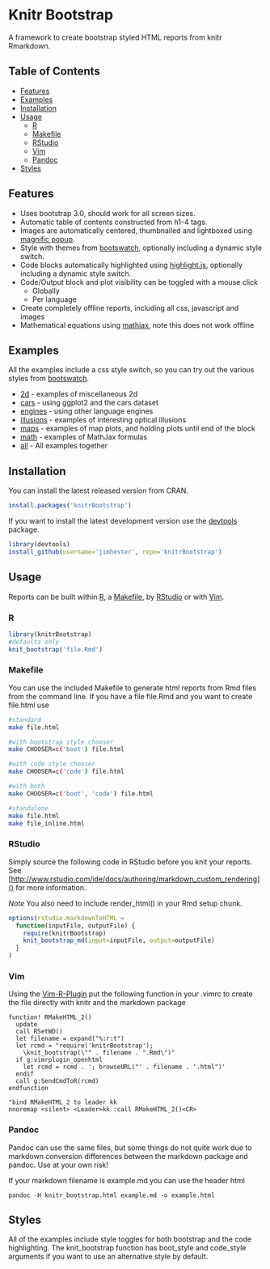 # Knitr Bootstrap #
A framework to create bootstrap styled HTML reports from knitr Rmarkdown.

## Table of Contents

* [Features](#features)
* [Examples](#examples)
* [Installation](#installation)
* [Usage](#usage)
  * [R](#Rfunction)
  * [Makefile](#makefile)
  * [RStudio](#rstudio)
  * [Vim](#vim)
  * [Pandoc](#pandoc)
* [Styles](#styles)

## Features ##
* Uses bootstrap 3.0, should work for all screen sizes.
* Automatic table of contents constructed from h1-4 tags.
* Images are automatically centered, thumbnailed and lightboxed using [magnific popup].
* Style with themes from [bootswatch], optionally including a dynamic style switch.
* Code blocks automatically highlighted using [highlight.js], optionally including a dynamic style switch.
* Code/Output block and plot visibility can be toggled with a mouse click
  * Globally
  * Per language
* Create completely offline reports, including all css, javascript and images
* Mathematical equations using [mathjax], note this does not work offline

## Examples ##
All the examples include a css style switch, so you can try out the various styles from [bootswatch].

* [2d] - examples of miscellaneous 2d
* [cars] - using ggplot2 and the cars dataset
* [engines] - using other language engines
* [illusions] - examples of interesting optical illusions
* [maps] - examples of map plots, and holding plots until end of the block
* [math] - examples of MathJax formulas
* [all] - All examples together

## Installation ##
You can install the latest released version from CRAN.

```r
install.packages('knitrBootstrap')
```

If you want to install the latest development version use the [devtools] package.
```r
library(devtools)
install_github(username='jimhester', repo='knitrBootstrap')
```
## Usage ##

Reports can be built within [R](#Rfunction), a [Makefile](#makefile), by [RStudio](#rstudio) or with [Vim](#vim).

### R ###
```r
library(knitrBootstrap)
#defaults only
knit_bootstrap('file.Rmd')
```

### Makefile ###

You can use the included Makefile to generate html reports from Rmd files from
the command line.  If you have a file file.Rmd and you want to create file.html use

```bash
#standard
make file.html

#with bootstrap style chooser
make CHOOSER=c('boot') file.html

#with code style chooser
make CHOOSER=c('code') file.html

#with both
make CHOOSER=c('boot', 'code') file.html

#standalone
make file.html
make file_inline.html
```

### RStudio ###

Simply source the following code in RStudio before you knit your reports.
See [http://www.rstudio.com/ide/docs/authoring/markdown_custom_rendering]() for more information.

*Note* You also need to include render_html() in your Rmd setup chunk.

```r
options(rstudio.markdownToHTML =
  function(inputFile, outputFile) {
    require(knitrBootstrap)
    knit_bootstrap_md(input=inputFile, output=outputFile)
  }
)
```

### Vim ###

Using the [Vim-R-Plugin](https://github.com/vim-scripts/Vim-R-plugin) put the following function in your .vimrc to create the file directly with knitr and the markdown package

```vim
function! RMakeHTML_2()
  update
  call RSetWD()
  let filename = expand("%:r:t")
  let rcmd = "require('knitrBootstrap');
    \knit_bootstrap(\"" . filename . ".Rmd\")"
  if g:vimrplugin_openhtml
    let rcmd = rcmd . '; browseURL("' . filename . '.html")'
  endif
  call g:SendCmdToR(rcmd)
endfunction

"bind RMakeHTML_2 to leader kk
nnoremap <silent> <Leader>kk :call RMakeHTML_2()<CR>
```

### Pandoc ###
Pandoc can use the same files, but some things do not quite work due to
markdown conversion differences between the markdown package and pandoc.  Use
at your own risk!

If your markdown filename is example.md you can use the header html
```console
pandoc -H knitr_bootstrap.html example.md -o example.html
```

## Styles ##

All of the examples include style toggles for both bootstrap and the code
highlighting.  The knit_bootstrap function has boot_style and code_style
arguments if you want to use an alternative style by default.

[highlight.js]: https://github.com/isagalaev/highlight.js
[rstudio/markdown]: https://github.com/rstudio/markdown
[knitrBootstrap]: https://jimhester.github.io/knitrBootstrap
[magnific popup]: http://dimsemenov.com/plugins/magnific-popup
[mathjax]: http://mathjax.org
[bootswatch]: http://bootswatch.com
[devtools]: https://github.com/hadley/devtools

[2d]: http://rawgithub.com/jimhester/knitrBootstrap/master/vignettes/two-D.html
[all]: http://rawgithub.com/jimhester/knitrBootstrap/master/inst/examples/all.html
[cars]: http://rawgithub.com/jimhester/knitrBootstrap/master/vignettes/cars.html
[engines]: http://rawgithub.com/jimhester/knitrBootstrap/master/inst/examples/engines.html
[illusions]: http://rawgithub.com/jimhester/knitrBootstrap/master/vignettes/illusions.html
[maps]: http://rawgithub.com/jimhester/knitrBootstrap/master/vignettes/maps.html
[math]: http://rawgithub.com/jimhester/knitrBootstrap/master/vignettes/math.html
